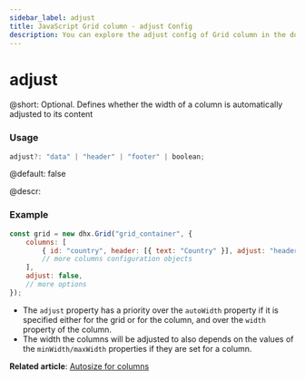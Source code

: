 ```yaml
---
sidebar_label: adjust
title: JavaScript Grid column - adjust Config 
description: You can explore the adjust config of Grid column in the documentation of the DHTMLX JavaScript UI library. Browse developer guides and API reference, try out code examples and live demos, and download a free 30-day evaluation version of DHTMLX Suite.
---
```


# adjust

@short: Optional. Defines whether the width of a column is automatically adjusted to its content

### Usage

~~~jsx
adjust?: "data" | "header" | "footer" | boolean; 
~~~

@default: false

@descr:
### Example

~~~jsx
const grid = new dhx.Grid("grid_container", { 
    columns: [
        { id: "country", header: [{ text: "Country" }], adjust: "header" },
        // more columns configuration objects
    ],
    adjust: false,
    // more options
});
~~~

- The `adjust` property has a priority over the `autoWidth` property if it is specified either for the grid or for the column, and over the `width` property of the column.
- The width the columns will be adjusted to also depends on the values of the `minWidth/maxWidth` properties if they are set for a column.

**Related article**: [Autosize for columns](grid/configuration.md#autosize-for-columns)

